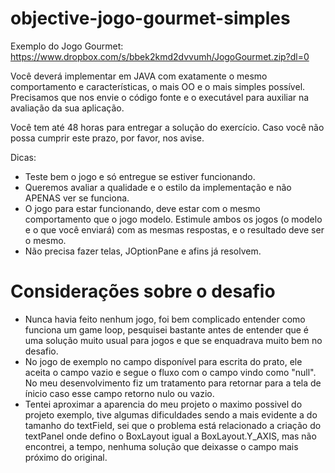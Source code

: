 # objective-jogo-gourmet-simples

Exemplo do Jogo Gourmet: <https://www.dropbox.com/s/bbek2kmd2dvvumh/JogoGourmet.zip?dl=0>

Você deverá implementar em JAVA com exatamente o mesmo comportamento e características, o mais OO e o mais simples possível. Precisamos que nos envie o código fonte e o executável para auxiliar na avaliação da sua aplicação.

Você tem até 48 horas para entregar a solução do exercício. Caso você não possa cumprir este prazo, por favor, nos avise.

Dicas:
- Teste bem o jogo e só entregue se estiver funcionando.
- Queremos avaliar a qualidade e o estilo da implementação e não APENAS ver se funciona.
- O jogo para estar funcionando, deve estar com o mesmo comportamento que o jogo modelo. Estimule ambos os jogos (o modelo e o que você enviará) com as mesmas respostas, e o resultado deve ser o mesmo.
- Não precisa fazer telas, JOptionPane e afins já resolvem.


# Considerações sobre o desafio
- Nunca havia feito nenhum jogo, foi bem complicado entender como funciona um game loop, pesquisei bastante antes de entender que é uma solução muito usual para jogos e que se enquadrava muito bem no desafio.
- No jogo de exemplo no campo disponível para escrita do prato, ele aceita o campo vazio e segue o fluxo com o campo vindo como "null". No meu desenvolvimento fiz um tratamento para retornar para a tela de ínicio caso esse campo retorno nulo ou vazio.
- Tentei aproximar a aparencia do meu projeto o maximo possivel do projeto exemplo, tive algumas dificuldades sendo a mais evidente a do tamanho do textField, sei que o problema está relacionado a criação do textPanel onde defino o BoxLayout igual a BoxLayout.Y_AXIS, mas não encontrei, a tempo, nenhuma solução que deixasse o campo mais próximo do original.
